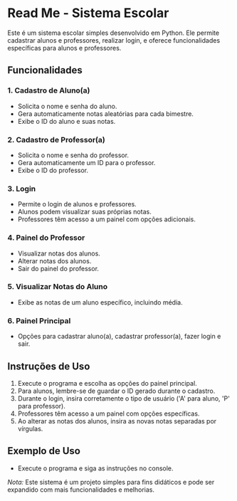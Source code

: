 # Read Me - Sistema Escolar

Este é um sistema escolar simples desenvolvido em Python. Ele permite cadastrar alunos e professores, realizar login, e oferece funcionalidades específicas para alunos e professores.

## Funcionalidades

### 1. Cadastro de Aluno(a)
- Solicita o nome e senha do aluno.
- Gera automaticamente notas aleatórias para cada bimestre.
- Exibe o ID do aluno e suas notas.

### 2. Cadastro de Professor(a)
- Solicita o nome e senha do professor.
- Gera automaticamente um ID para o professor.
- Exibe o ID do professor.

### 3. Login
- Permite o login de alunos e professores.
- Alunos podem visualizar suas próprias notas.
- Professores têm acesso a um painel com opções adicionais.

### 4. Painel do Professor
- Visualizar notas dos alunos.
- Alterar notas dos alunos.
- Sair do painel do professor.

### 5. Visualizar Notas do Aluno
- Exibe as notas de um aluno específico, incluindo média.

### 6. Painel Principal
- Opções para cadastrar aluno(a), cadastrar professor(a), fazer login e sair.

## Instruções de Uso
1. Execute o programa e escolha as opções do painel principal.
2. Para alunos, lembre-se de guardar o ID gerado durante o cadastro.
3. Durante o login, insira corretamente o tipo de usuário ('A' para aluno, 'P' para professor).
4. Professores têm acesso a um painel com opções específicas.
5. Ao alterar as notas dos alunos, insira as novas notas separadas por vírgulas.

## Exemplo de Uso
- Execute o programa e siga as instruções no console.

*Nota:* Este sistema é um projeto simples para fins didáticos e pode ser expandido com mais funcionalidades e melhorias.

